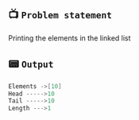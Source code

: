 ## 📺 `Problem statement`
Printing the elements in the linked list 


## 📟 `Output`
```kotlin
Elements ->[10]
Head ----->10
Tail ----->10
Length --->1
```
